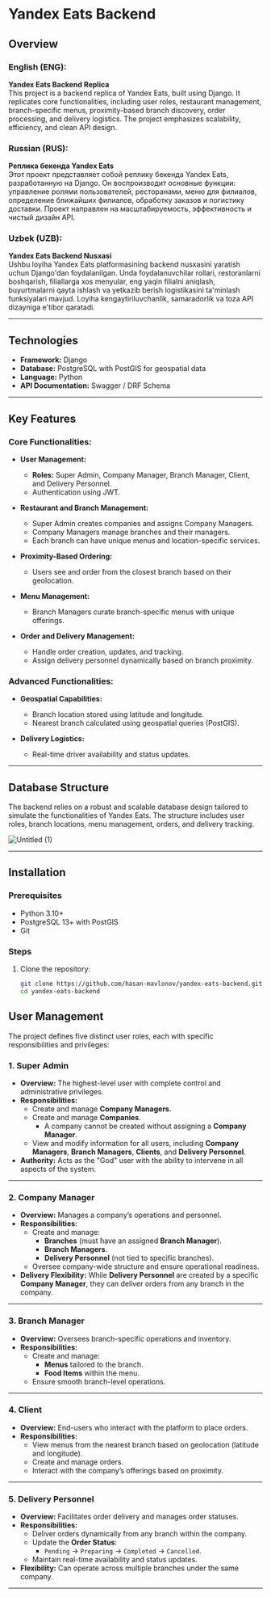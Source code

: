 # Yandex Eats Backend  

## Overview  
### English (ENG):  
**Yandex Eats Backend Replica**  
This project is a backend replica of Yandex Eats, built using Django. It replicates core functionalities, including user roles, restaurant management, branch-specific menus, proximity-based branch discovery, order processing, and delivery logistics. The project emphasizes scalability, efficiency, and clean API design.  

### Russian (RUS):  
**Реплика бекенда Yandex Eats**  
Этот проект представляет собой реплику бекенда Yandex Eats, разработанную на Django. Он воспроизводит основные функции: управление ролями пользователей, ресторанами, меню для филиалов, определение ближайших филиалов, обработку заказов и логистику доставки. Проект направлен на масштабируемость, эффективность и чистый дизайн API.  

### Uzbek (UZB):  
**Yandex Eats Backend Nusxasi**  
Ushbu loyiha Yandex Eats platformasining backend nusxasini yaratish uchun Django'dan foydalanilgan. Unda foydalanuvchilar rollari, restoranlarni boshqarish, filiallarga xos menyular, eng yaqin filialni aniqlash, buyurtmalarni qayta ishlash va yetkazib berish logistikasini ta'minlash funksiyalari mavjud. Loyiha kengaytiriluvchanlik, samaradorlik va toza API dizayniga e'tibor qaratadi.  

---

## Technologies  
- **Framework:** Django  
- **Database:** PostgreSQL with PostGIS for geospatial data  
- **Language:** Python  
- **API Documentation:** Swagger / DRF Schema  

---

## Key Features  
### Core Functionalities:  
- **User Management:**  
  - **Roles:** Super Admin, Company Manager, Branch Manager, Client, and Delivery Personnel.  
  - Authentication using JWT.  

- **Restaurant and Branch Management:**  
  - Super Admin creates companies and assigns Company Managers.  
  - Company Managers manage branches and their managers.  
  - Each branch can have unique menus and location-specific services.  

- **Proximity-Based Ordering:**  
  - Users see and order from the closest branch based on their geolocation.  

- **Menu Management:**  
  - Branch Managers curate branch-specific menus with unique offerings.  

- **Order and Delivery Management:**  
  - Handle order creation, updates, and tracking.  
  - Assign delivery personnel dynamically based on branch proximity.  

### Advanced Functionalities:  
- **Geospatial Capabilities:**  
  - Branch location stored using latitude and longitude.  
  - Nearest branch calculated using geospatial queries (PostGIS).  

- **Delivery Logistics:**  
  - Real-time driver availability and status updates.  

---

## Database Structure  
The backend relies on a robust and scalable database design tailored to simulate the functionalities of Yandex Eats. The structure includes user roles, branch locations, menu management, orders, and delivery tracking.

![Untitled (1)](https://github.com/user-attachments/assets/fe7f33ab-7926-436a-8f4d-35a1e1f0111f)



---

## Installation  
### Prerequisites  
- Python 3.10+  
- PostgreSQL 13+ with PostGIS  
- Git  

### Steps  
1. Clone the repository:  
   ```bash
   git clone https://github.com/hasan-mavlonov/yandex-eats-backend.git
   cd yandex-eats-backend


## User Management

The project defines five distinct user roles, each with specific responsibilities and privileges:

### 1. Super Admin
- **Overview:** The highest-level user with complete control and administrative privileges.
- **Responsibilities:**
  - Create and manage **Company Managers**.
  - Create and manage **Companies**.
    - A company cannot be created without assigning a **Company Manager**.
  - View and modify information for all users, including **Company Managers**, **Branch Managers**, **Clients**, and **Delivery Personnel**.
- **Authority:** Acts as the "God" user with the ability to intervene in all aspects of the system.

---

### 2. Company Manager
- **Overview:** Manages a company’s operations and personnel.
- **Responsibilities:**
  - Create and manage:
    - **Branches** (must have an assigned **Branch Manager**).
    - **Branch Managers**.
    - **Delivery Personnel** (not tied to specific branches).
  - Oversee company-wide structure and ensure operational readiness.
- **Delivery Flexibility:** While **Delivery Personnel** are created by a specific **Company Manager**, they can deliver orders from any branch in the company.

---

### 3. Branch Manager
- **Overview:** Oversees branch-specific operations and inventory.
- **Responsibilities:**
  - Create and manage:
    - **Menus** tailored to the branch.
    - **Food Items** within the menu.
  - Ensure smooth branch-level operations.

---

### 4. Client
- **Overview:** End-users who interact with the platform to place orders.
- **Responsibilities:**
  - View menus from the nearest branch based on geolocation (latitude and longitude).
  - Create and manage orders.
  - Interact with the company’s offerings based on proximity.

---

### 5. Delivery Personnel
- **Overview:** Facilitates order delivery and manages order statuses.
- **Responsibilities:**
  - Deliver orders dynamically from any branch within the company.
  - Update the **Order Status**:
    - `Pending` → `Preparing` → `Completed` → `Cancelled`.
  - Maintain real-time availability and status updates.
- **Flexibility:** Can operate across multiple branches under the same company.

---
